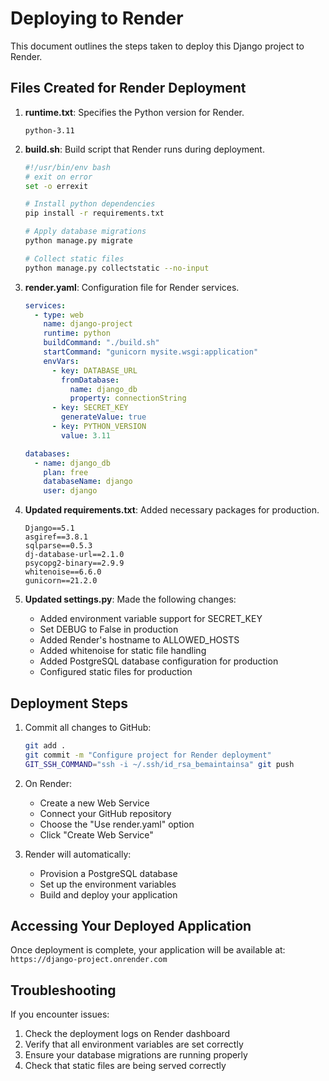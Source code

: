 # Deploying to Render

This document outlines the steps taken to deploy this Django project to Render.

## Files Created for Render Deployment

1. **runtime.txt**: Specifies the Python version for Render.

   ```
   python-3.11
   ```

2. **build.sh**: Build script that Render runs during deployment.

   ```bash
   #!/usr/bin/env bash
   # exit on error
   set -o errexit

   # Install python dependencies
   pip install -r requirements.txt

   # Apply database migrations
   python manage.py migrate

   # Collect static files
   python manage.py collectstatic --no-input
   ```

3. **render.yaml**: Configuration file for Render services.

   ```yaml
   services:
     - type: web
       name: django-project
       runtime: python
       buildCommand: "./build.sh"
       startCommand: "gunicorn mysite.wsgi:application"
       envVars:
         - key: DATABASE_URL
           fromDatabase:
             name: django_db
             property: connectionString
         - key: SECRET_KEY
           generateValue: true
         - key: PYTHON_VERSION
           value: 3.11

   databases:
     - name: django_db
       plan: free
       databaseName: django
       user: django
   ```

4. **Updated requirements.txt**: Added necessary packages for production.

   ```
   Django==5.1
   asgiref==3.8.1
   sqlparse==0.5.3
   dj-database-url==2.1.0
   psycopg2-binary==2.9.9
   whitenoise==6.6.0
   gunicorn==21.2.0
   ```

5. **Updated settings.py**: Made the following changes:
   - Added environment variable support for SECRET_KEY
   - Set DEBUG to False in production
   - Added Render's hostname to ALLOWED_HOSTS
   - Added whitenoise for static file handling
   - Added PostgreSQL database configuration for production
   - Configured static files for production

## Deployment Steps

1. Commit all changes to GitHub:

   ```bash
   git add .
   git commit -m "Configure project for Render deployment"
   GIT_SSH_COMMAND="ssh -i ~/.ssh/id_rsa_bemaintainsa" git push
   ```

2. On Render:

   - Create a new Web Service
   - Connect your GitHub repository
   - Choose the "Use render.yaml" option
   - Click "Create Web Service"

3. Render will automatically:
   - Provision a PostgreSQL database
   - Set up the environment variables
   - Build and deploy your application

## Accessing Your Deployed Application

Once deployment is complete, your application will be available at:
`https://django-project.onrender.com`

## Troubleshooting

If you encounter issues:

1. Check the deployment logs on Render dashboard
2. Verify that all environment variables are set correctly
3. Ensure your database migrations are running properly
4. Check that static files are being served correctly
